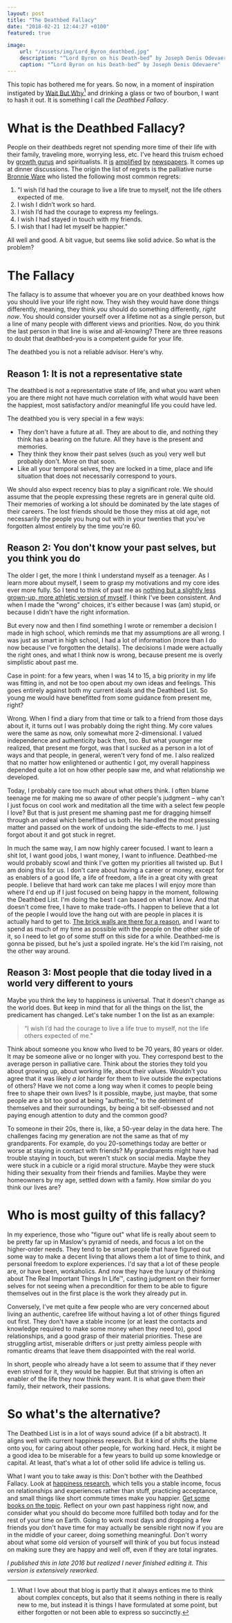 ```yaml
---
layout: post
title: "The Deathbed Fallacy"
date: "2018-02-21 12:44:27 +0100"
featured: true

image:
    url: "/assets/img/Lord_Byron_deathbed.jpg"
    description: "“Lord Byron on his Death-bed” by Joseph Denis Odevaere"
    caption: "“Lord Byron on his Death-bed” by Joseph Denis Odevaere"
---
```



This topic has bothered me for years. So now, in a moment of inspiration instigated by [Wait But Why][wbw][^1] and drinking a glass or two of bourbon, I want to hash it out. It is something I call *the Deathbed Fallacy*.


# What is the Deathbed Fallacy?

People on their deathbeds regret not spending more time of their life with their family, traveling more, worrying less, etc. I've heard this truism echoed by [growth gurus](http://www.thelawofattraction.com/the-top-5-regrets-people-reveal-they-have-on-their-deathbed/) and spiritualists. It [is](https://www.huffingtonpost.com/bronnie-ware/top-5-regrets-of-the-dyin_b_1220965.html) [amplified](https://www.theguardian.com/lifeandstyle/2012/feb/01/top-five-regrets-of-the-dying) [by](http://www.independent.co.uk/life-style/palliative-nurse-shares-the-most-common-regrets-of-her-patients-a6821061.html) [newspapers](http://www.businessinsider.com/5-things-people-regret-on-their-deathbed-2013-12). It comes up at dinner discussions. The origin the list of regrets is the palliative nurse [Bronnie Ware][deathbed] who listed the following most common regrets:

1. "I wish I’d had the courage to live a life true to myself, not the life others expected of me.
2. I wish I didn’t work so hard.
3. I wish I’d had the courage to express my feelings.
4. I wish I had stayed in touch with my friends.
5. I wish that I had let myself be happier."

All well and good. A bit vague, but seems like solid advice. So what is the
problem?

# The Fallacy

The fallacy is to assume that whoever you are on your deathbed knows how you should live your life right now. They wish they would have done things differently, meaning, they think *you* should do something differently, *right now*. You should consider yourself over a lifetime not as a single person, but a line of many people with different views and priorities. Now, do you think the last person in that line is wise and all-knowing? There are three reasons to doubt that deathbed-you is a competent guide for your life.

The deathbed you is not a reliable advisor. Here's why.

## Reason 1: It is not a representative state

The deathbed is not a representative state of life, and what you want when you
are there might not have much correlation with what would have been the happiest, most satisfactory and/or meaningful life you could have led.

The deathbed you is very special in a few ways:

* They don't have a future at all. They are about to die, and nothing they
  think has a bearing on the future. All they have is the present and memories.
* They think they know their past selves (such as you) very well but probably
  don't. More on that soon.
* Like all your temporal selves, they are locked in a time, place and life
  situation that does not necessarily correspond to yours.

We should also expect recency bias to play a significant role. We should assume that the people expressing these regrets are in general quite old. Their memories of working a lot should be dominated by the late stages of their careers. The lost friends should be those they miss at old age, not necessarily the people you hung out with in your twenties that you've forgotten almost entirely by the time you're 60.

## Reason 2: You don't know your past selves, but you think you do

The older I get, the more I think I understand myself as a teenager. As I learn more about myself, I seem to grasp my motivations and my core ides ever more fully. So I tend to think of past me as [nothing but a slightly less grown-up, more athletic version of myself][smbc]. I think I've been consistent. And when I made the "wrong" choices, it's either because I was (am) stupid, or because I didn't have the right information.

But every now and then I find something I wrote or remember a decision I made in high school, which reminds me that my assumptions are all wrong. I was just as smart in high school, I had a lot of information (more than I do now because I've forgotten the details). The decisions I made were actually the right ones, and what I think now is wrong, because present me is overly simplistic about past me.

Case in point: for a few years, when I was 14 to 15, a big priority in my life was fitting in, and not be too open about my own ideas and feelings. This goes entirely against both my current ideals and the Deathbed List. So young me would have benefitted from some guidance from present me, right?

Wrong. When I find a diary from that time or talk to a friend from those days about it, it turns out I was probably doing the right thing. My core values were the same as now, only somewhat more 2-dimensional. I valued independence and authenticity back then, too. But what younger me realized, that present me forgot, was that I *sucked* as a person in a lot of ways and that people, in general, weren't very fond of me. I also realized that no matter how enlightened or authentic I got, my overall happiness depended quite a lot on how other people saw me, and what relationship we developed.

Today, I probably care too much about what others think. I often blame teenage me for making me so aware of other people's judgment – why can't I just focus on cool work and meditation all the time with a select few people I love? But that is just present me shaming past me for dragging himself through an ordeal which benefitted us both. He handled the most pressing matter and passed on the work of undoing the side-effects to me. I just forgot about it and got stuck in regret.

In much the same way, I am now highly career focused. I want to learn a shit lot, I want good jobs, I want money, I want to influence. Deathbed-me would probably scowl and think I've gotten my priorities all twisted up. But I am doing this for us. I don't care about having a career or money, except for as enablers of a good life, a life of freedom, a life in a great city with great people. I believe that hard work can take me places I will enjoy more than where I'd end up if I just focused on being happy in the moment, following the Deathbed List. I'm doing the best I can based on what I know. And that doesn't come free, I have to make trade-offs. I happen to believe that a lot of the people I would love the hang out with are people in places it is actually hard to get to. [The brick walls are there for a reason][brick-walls], and I want to spend as much of my time as possible with the people on the other side of it, so I need to let go of some stuff on this side for a while. Deathbed-me is gonna be pissed, but he's just a spoiled ingrate. He's the kid I'm raising, not the other way around.

## Reason 3: Most people that die today lived in a world very different to yours

Maybe you think the key to happiness is universal. That it doesn't change as the world does. But keep in mind that for all the things on the list, the predicament has changed. Let's take number 1 on the list as an example:

> “I wish I’d had the courage to live a life true to myself, not the life others expected of me."

Think about someone you know who lived to be 70 years, 80 years or older. It may be someone alive or no longer with you. They correspond best to the average person in palliative care. Think about the stories they told you about growing up, about working life, about their values. Wouldn't you agree that it was likely *a lot* harder for them to live outside the expectations of others? Have we not come a long way when it comes to people being free to shape their own lives? Is it possible, maybe, just maybe, that some people are a bit too good at being "authentic," to the detriment of themselves and their surroundings, by being a bit self-obsessed and not paying enough attention to duty and the common good?

To someone in their 20s, there is, like, a 50-year delay in the data here. The challenges facing my generation are not the same as that of my grandparents. For example, do you 20-somethings today are better or worse at staying in contact with friends? My grandparents might have had trouble staying in touch, but weren't stuck on social media. Maybe they were stuck in a cubicle or a rigid moral structure. Maybe they were stuck hiding their sexuality from their friends and families. Maybe they were homeowners by my age, settled down with a family. How similar do you think our lives are?

# Who is most guilty of this fallacy?

In my experience, those who "figure out" what life is really about seem to be pretty far
up in Maslow's pyramid of needs, and focus a lot on the higher-order needs. They tend to be smart people that have figured out some way to make a decent living that allows them a lot of time to think, and personal freedom to explore experiences. I'd say that a lot of these people are, or have been, workaholics. And now they have the luxury of thinking about The Real Important Things In Life™, casting judgment on their former selves for not seeing when a precondition for them to be able to figure themselves out in the first place is the work they already put in.

Conversely, I've met quite a few people who are very concerned about living an authentic, carefree life without having a lot of other things figured out first. They don't have a stable income (or at least the contacts and knowledge required to make some money when they need to), good relationships, and a good grasp of their material priorities. These are struggling artist, miserable drifters or just pretty aimless people with romantic dreams that leave them disappointed with the real world.

In short, people who already have a lot seem to assume that if they never even strived for it, they would be happier. But that striving is often an enabler of the life they now think they want. It is what gave them their family, their network, their passions.

# So what's the alternative?

The Deathbed List is in a lot of ways sound advice (if a bit abstract). It aligns well with current happiness research. But it kind of shifts the blame onto you, for caring about other people, for working hard. Heck, it might be a good idea to be miserable for a few years to build up some knowledge or capital. At least, that's what a lot of other solid life advice is telling us.

What I want you to take away is this: Don't bother with the Deathbed Fallacy. Look at [happiness research](https://en.wikipedia.org/wiki/Grant_Study), which tells you a stable income, focus on relationships and experiences rather than stuff, practicing acceptance, and small things like short commute times make you happier. [Get some books on the topic](https://www.happinessresearchinstitute.com/books). Reflect on your own past happiness right now, and consider what you should do become more fulfilled both today and for the rest of your time on Earth. Going to work most days and dropping a few friends you don't have time for may actually be sensible right now if you are in the middle of your career, doing something meaningful. Don't worry about what some old version of yourself will think of you but focus instead on making sure they are happy and well off, even if they are total ingrates.

*I published this in late 2016 but realized I never finished editing it. This version is extensively reworked.*

[wbw]: http://waitbutwhy.com/2014/10/religion-for-the-nonreligious.html
[deathbed]: http://bronnieware.com/regrets-of-the-dying/
[smbc]: http://www.smbc-comics.com/?id=3474
[brick-walls]: https://www.youtube.com/watch?v=ji5_MqicxSo&ab_channel=CarnegieMellonUniversity
[^1]: What I love about that blog is partly that it always entices me to think about complex concepts, but also that it seems nothing in there is really new to me, but instead it is things I have formulated at some point, but either forgotten or not been able to express so succinctly.
